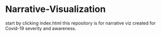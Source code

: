 # Narrative-Visualization
start by clicking index.html
this repository is for narrative viz created for Covid-19 severity and awareness.

